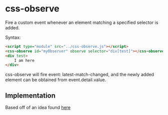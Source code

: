 # css-observe
Fire a custom event whenever an element matching a specified selector is added.

Syntax:

```html
<script type="module" src="../css-observe.js"></script>
<css-observe id="myObserver" observe selector="div[test]"></css-observe>
<div test>
    I am here
</div>
```

css-observe will fire event: latest-match-changed, and the newly added element can be obtained from event.detail.value.

## Implementation 

Based off of an idea found [here](https://davidwalsh.name/detect-node-insertion)